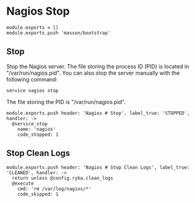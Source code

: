 
# Nagios Stop

    module.exports = []
    module.exports.push 'masson/bootstrap'

## Stop

Stop the Nagios server. The file storing the process ID (PID) is located in
"/var/run/nagios.pid". You can also stop the server manually with the following
command:

```
service nagios stop
```

The file storing the PID is "/var/run/nagios.pid".

    module.exports.push header: 'Nagios # Stop', label_true: 'STOPPED', handler: ->
      @service_stop
        name: 'nagios'
        code_stopped: 1

## Stop Clean Logs

    module.exports.push header: 'Nagios # Stop Clean Logs', label_true: 'CLEANED', handler: ->
      return unless @config.ryba.clean_logs
      @execute
        cmd: 'rm /var/log/nagios/*'
        code_skipped: 1

